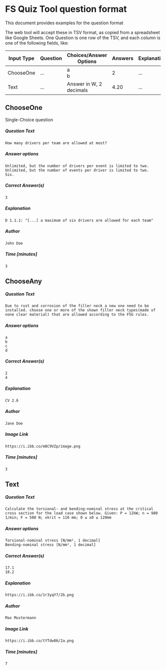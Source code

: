 FS Quiz Tool question format
============================

This document provides examples for the question format

The web tool will accept these in TSV format, as copied from a spreadsheet like Google Sheets. One Question is one row of the TSV, and each column is one of the following fields, like:

Input Type | Question | Choices/Answer Options  | Answers | Explanation | Author | Picture Link    | Time in minutes
-----------|----------|-------------------------|---------|-------------|--------|-----------------|----------------
ChooseOne  | ...      | a<br>b                  | 2       | ...         | ...    | https://url.jpg | 3
Text       | ...      | Answer in W, 2 decimals | 4.20    | ...         | ...    |                 | 5

## ChooseOne

Single-Choice question

##### Question Text

```text
How many drivers per team are allowed at most?
```

##### Answer options

```text
Unlimited, but the number of drivers per event is limited to two.
Unlimited, but the number of events per driver is limited to two.
Six.
```

##### Correct Answer(s)

```text
3
```

##### Explanation

```text
D 1.1.1: "[...] a maximum of six drivers are allowed for each team"
```

##### Author

```text
John Doe
```

##### Time [minutes]

```text
3
```

## ChooseAny

##### Question Text

```text
Due to rust and corrosion of the filler neck a new one need to be installed. choose one or more of the shown filler neck types(made of none clear material) that are allowed according to the FSG rules.
```

##### Answer options

```text
a
b
c
d
```

##### Correct Answer(s)

```text
2
4
```

##### Explanation

```text
CV 2.6
```

##### Author

```text
Jane Doe
```

##### Image Link

```text
https://i.ibb.co/m8C9VZp/image.png
```

##### Time [minutes]

```text
3
```

## Text

##### Question Text

```text
Calculate the torsional- and bending-nominal stress at the critical cross section for the load case shown below. Given: P = 12kW; n = 980 1/min; F = 500 N; xkrit = 110 mm; 0 ≤ x0 ≤ 120mm
```

##### Answer options

```text
Torsional-nominal stress [N/mm², 1 decimal]
Bending-nominal stress [N/mm², 1 decimal]
```

##### Correct Answer(s)

```text
17.1
18.2
```

##### Explanation

```text
https://i.ibb.co/1r3yqY7/2b.png
```

##### Author

```text
Max Mustermann
```

##### Image Link

```text
https://i.ibb.co/tYTdw86/2a.png
```

##### Time [minutes]

```text
7
```
